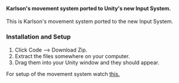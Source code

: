 #### Karlson's movement system ported to Unity's new Input System.

This is Karlson's movement system ported to the new Input System.

### Installation and Setup

1. Click Code --> Download Zip.
2. Extract the files somewhere on your computer.
3. Drag them into your Unity window and they should appear.

For setup of the movement system watch [this.](https://youtu.be/XAC8U9-dTZU)
